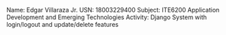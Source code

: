 Name: Edgar Villaraza Jr.
USN: 18003229400
Subject: ITE6200 Application Development and Emerging Technologies
Activity: Django System with login/logout and update/delete features
